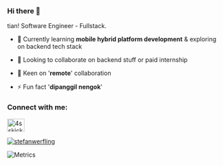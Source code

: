 ### Hi there 👋
tian! Software Engineer - Fullstack.


- 🌱 Currently learning **mobile hybrid platform development** & exploring on backend tech stack

- 👯 Looking to collaborate on backend stuff or paid internship

- 👜 Keen on '**remote**' collaboration
  
- ⚡ Fun fact '**dipanggil nengok**'

<h3 align="left">Connect with me:</h3>
<p align="left">
<a href="https://www.linkedin.com/in/septian-wijaya/" target="blank"><img align="center" src="https://raw.githubusercontent.com/rahuldkjain/github-profile-readme-generator/master/src/images/icons/Social/linked-in-alt.svg" alt="4sskick" height="30" width="40" /></a>
</p>

  
<!--
![GitHub streak stats](https://github-readme-streak-stats.herokuapp.com/?user=4sskick)

![Github stats](https://github-readme-stats.vercel.app/api?username=4sskick)
-->
<p align="left"> <a href="https://github.com/ryo-ma/github-profile-trophy"><img src="https://github-profile-trophy.vercel.app/?username=4sskick" alt="stefanwerfling" /></a> </p>

![Metrics](https://metrics.lecoq.io/4sskick?template=classic&base.header=0&base.activity=0&base.community=0&base.repositories=0&base.metadata=0&isocalendar=1&people=1&achievements=1&lines=1&base.indepth=false&base.hireable=false&isocalendar.duration=full-year&people.limit=24&people.identicons=false&people.identicons.hide=false&people.size=28&people.types=followers%2C%20following&people.shuffle=false&achievements.threshold=C&achievements.secrets=true&achievements.display=detailed&achievements.limit=0&config.timezone=Europe%2FBerlin)

<!--
**4sskick/4sskick** is a ✨ _special_ ✨ repository because its `README.md` (this file) appears on your GitHub profile.


Here are some ideas to get you started:

- 🔭 I’m currently working on ...
- 🌱 I’m currently learning ...
- 👯 I’m looking to collaborate on ...
- 🤔 I’m looking for help with ...
- 💬 Ask me about ...
- 📫 How to reach me: ...
- 😄 Pronouns: ...
- ⚡ Fun fact: ...
-->

